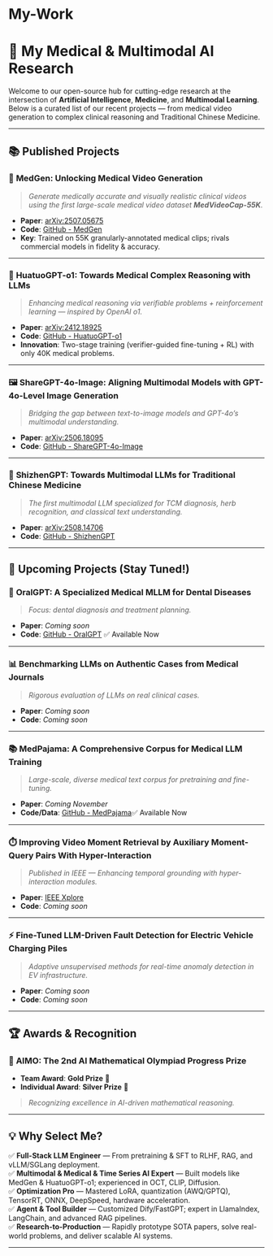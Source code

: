 # My-Work
# 🧠 My Medical & Multimodal AI Research

Welcome to our open-source hub for cutting-edge research at the intersection of **Artificial Intelligence**, **Medicine**, and **Multimodal Learning**. Below is a curated list of our recent projects — from medical video generation to complex clinical reasoning and Traditional Chinese Medicine.

---

## 📚 Published Projects

### 🎥 **MedGen**: Unlocking Medical Video Generation  
> *Generate medically accurate and visually realistic clinical videos using the first large-scale medical video dataset **MedVideoCap-55K**.*  
- **Paper**: [arXiv:2507.05675](https://arxiv.org/abs/2507.05675)  
- **Code**: [GitHub - MedGen](https://github.com/FreedomIntelligence/MedGen)  
- **Key**: Trained on 55K granularly-annotated medical clips; rivals commercial models in fidelity & accuracy.

---

### 🧬 **HuatuoGPT-o1**: Towards Medical Complex Reasoning with LLMs  
> *Enhancing medical reasoning via verifiable problems + reinforcement learning — inspired by OpenAI o1.*  
- **Paper**: [arXiv:2412.18925](https://arxiv.org/abs/2412.18925)  
- **Code**: [GitHub - HuatuoGPT-o1](https://github.com/FreedomIntelligence/HuatuoGPT-o1)  
- **Innovation**: Two-stage training (verifier-guided fine-tuning + RL) with only 40K medical problems.

---

### 🖼️ **ShareGPT-4o-Image**: Aligning Multimodal Models with GPT-4o-Level Image Generation  
> *Bridging the gap between text-to-image models and GPT-4o’s multimodal understanding.*  
- **Paper**: [arXiv:2506.18095](https://arxiv.org/pdf/2506.18095)  
- **Code**: [GitHub - ShareGPT-4o-Image](https://github.com/FreedomIntelligence/ShareGPT-4o-Image)

---

### 🌿 **ShizhenGPT**: Towards Multimodal LLMs for Traditional Chinese Medicine  
> *The first multimodal LLM specialized for TCM diagnosis, herb recognition, and classical text understanding.*  
- **Paper**: [arXiv:2508.14706](https://arxiv.org/abs/2508.14706)  
- **Code**: [GitHub - ShizhenGPT](https://github.com/FreedomIntelligence/ShizhenGPT)

---

## 🚧 Upcoming Projects (Stay Tuned!)

### 🦷 **OralGPT**: A Specialized Medical MLLM for Dental Diseases  
> *Focus:  dental diagnosis and treatment planning.*  
- **Paper**: *Coming soon*  
- **Code**: [GitHub - OralGPT](https://github.com/FreedomIntelligence/OralGPT) ✅ Available Now

---

### 📊 Benchmarking LLMs on Authentic Cases from Medical Journals  
> *Rigorous evaluation of LLMs on real clinical cases.*  
- **Paper**: *Coming soon*  
- **Code**: *Coming soon*

---

### 📚 **MedPajama**: A Comprehensive Corpus for Medical LLM Training  
> *Large-scale, diverse medical text corpus for pretraining and fine-tuning.*  
- **Paper**: *Coming November*  
- **Code/Data**: [GitHub - MedPajama](https://github.com/FreedomIntelligence/MedPajama)✅ Available Now

---
### ⏱️ **Improving Video Moment Retrieval by Auxiliary Moment-Query Pairs With Hyper-Interaction**  
> *Published in IEEE — Enhancing temporal grounding with hyper-interaction modules.*  
- **Paper**: [IEEE Xplore](https://ieeexplore.ieee.org/document/10786261)  
- **Code**: *Coming soon*

---

### ⚡ Fine-Tuned LLM-Driven Fault Detection for Electric Vehicle Charging Piles  
> *Adaptive unsupervised methods for real-time anomaly detection in EV infrastructure.*  
- **Paper**: *Coming soon*  
- **Code**: *Coming soon*
---

## 🏆 Awards & Recognition

### 🥇 **AIMO: The 2nd AI Mathematical Olympiad Progress Prize**  
- **Team Award**: **Gold Prize** 🏅  
- **Individual Award**: **Silver Prize** 🥈  
> *Recognizing excellence in AI-driven mathematical reasoning.*

---

## 💡 Why Select Me?

✅ **Full-Stack LLM Engineer** — From pretraining & SFT to RLHF, RAG, and vLLM/SGLang deployment.  
✅ **Multimodal & Medical & Time Series AI Expert** — Built models like MedGen & HuatuoGPT-o1; experienced in OCT, CLIP, Diffusion.  
✅ **Optimization Pro** — Mastered LoRA, quantization (AWQ/GPTQ), TensorRT, ONNX, DeepSpeed,  hardware acceleration.  
✅ **Agent & Tool Builder** — Customized Dify/FastGPT; expert in LlamaIndex, LangChain, and advanced RAG pipelines.  
✅ **Research-to-Production** — Rapidly prototype SOTA papers, solve real-world problems, and deliver scalable AI systems.

---



